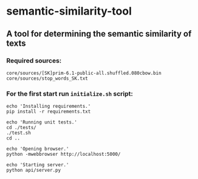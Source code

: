 # semantic-similarity-tool 
## A tool for determining the semantic similarity of texts

### Required sources:
```
core/sources/[SK]prim-6.1-public-all.shuffled.080cbow.bin
core/sources/stop_words_SK.txt
```


### For the first start run `initialize.sh` script:
```
echo 'Installing requirements.'
pip install -r requirements.txt

echo 'Running unit tests.'
cd ./tests/
./test.sh
cd ..

echo 'Opening browser.'	
python -mwebbrowser http://localhost:5000/

echo 'Starting server.'	
python api/server.py
```
